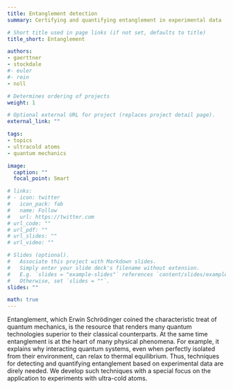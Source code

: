 ```yaml
---
title: Entanglement detection
summary: Certifying and quantifying entanglement in experimental data

# Short title used in page links (if not set, defaults to title)
title_short: Entanglement

authors:
- gaerttner
- stockdale
#- euler
#- rein
- noll

# Determines ordering of projects
weight: 1

# Optional external URL for project (replaces project detail page).
external_link: ""

tags:
- topics
- ultracold atoms
- quantum mechanics

image:
  caption: ""
  focal_point: Smart

# links:
# - icon: twitter
#   icon_pack: fab
#   name: Follow
#   url: https://twitter.com
# url_code: ""
# url_pdf: ""
# url_slides: ""
# url_video: ""

# Slides (optional).
#   Associate this project with Markdown slides.
#   Simply enter your slide deck's filename without extension.
#   E.g. `slides = "example-slides"` references `content/slides/example-slides.md`.
#   Otherwise, set `slides = ""`.
slides: ""

math: true
---
```


Entanglement, which Erwin Schrödinger coined the characteristic treat of quantum mechanics, is the resource that renders many quantum technologies superior to their classical counterparts. At the same time entanglement is at the heart of many physical phenomena. For example, it explains why interacting quantum systems, even when perfectly isolated from their environment, can relax to thermal equilibrium. Thus, techniques for detecting and quantifying entanglement based on experimental data are direly needed. We develop such techniques with a special focus on the application to experiments with ultra-cold atoms.

